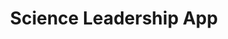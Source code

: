 ---
title: "Science Leadership App"
desc: A Node.js/Angular app that simplifies contacting your state senators by outputting a PDF with a letter addressed to each of your senators' addresses. Senator contact info and placeholder letter copy curated and maintained by the Science Leadership Group.
mainLink: http://app.scileadership.com/
---